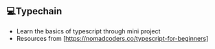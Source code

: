 ## 💻Typechain

- Learn the basics of typescript through mini project
- Resources from [https://nomadcoders.co/typescript-for-beginners]
